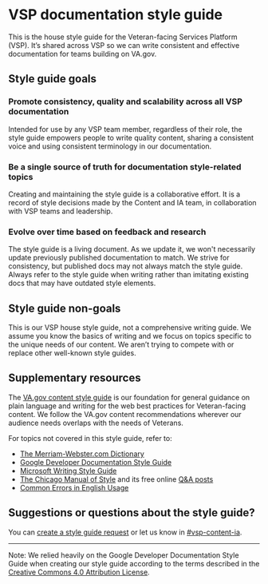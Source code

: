 
# VSP documentation style guide

This is the house style guide for the Veteran-facing Services Platform (VSP). It’s shared across VSP so we can write consistent and effective documentation for teams building on VA.gov.


## Style guide goals


### Promote consistency, quality and scalability across all VSP documentation

Intended for use by any VSP team member, regardless of their role, the style guide empowers people to write quality content, sharing a consistent voice and using consistent terminology in our documentation.


### Be a single source of truth for documentation style-related topics 

Creating and maintaining the style guide is a collaborative effort. It is a record of style decisions made by the Content and IA team, in collaboration with VSP teams and leadership. 


### Evolve over time based on feedback and research

The style guide is a living document. As we update it, we won't necessarily update previously published documentation to match. We strive for consistency, but published docs may not always match the style guide. Always refer to the style guide when writing rather than imitating existing docs that may have outdated style elements.

## Style guide non-goals

This is our VSP house style guide, not a comprehensive writing guide. We assume you know the basics of writing and we focus on topics specific to the unique needs of our content. We aren’t trying to compete with or replace other well-known style guides. 

## Supplementary resources

The [VA.gov content style guide](https://design.va.gov/content-style-guide/) is our foundation for general guidance on plain language and writing for the web best practices for Veteran-facing content. We follow the VA.gov content recommendations wherever our audience needs overlaps with the needs of Veterans.

For topics not covered in this style guide, refer to:

*   [The Merriam-Webster.com Dictionary](https://www.merriam-webster.com/)
*   [Google Developer Documentation Style Guide](https://developers.google.com/style)
*   [Microsoft Writing Style Guide](https://docs.microsoft.com/en-us/style-guide/welcome/)
*   [The Chicago Manual of Style](https://www.chicagomanualofstyle.org/) and its free online [Q&A posts](https://www.chicagomanualofstyle.org/qanda/latest.html)
*   [Common Errors in English Usage](https://brians.wsu.edu/common-errors/)


## Suggestions or questions about the style guide?

You can [create a style guide request](https://github.com/department-of-veterans-affairs/va.gov-team/issues/new?assignees=gmaciolek%2C+kristinagore&labels=content-ia-team%2C+documentation-support%2C+documentation-style-guide&template=documentation-style-guide-request.md&title=Documentation+Style+Guide+Request) or let us know in [#vsp-content-ia](https://dsva.slack.com/archives/CL181NRJQ).



---


Note: We relied heavily on the Google Developer Documentation Style Guide when creating our style guide according to the terms described in the [Creative Commons 4.0 Attribution License](https://creativecommons.org/licenses/by/4.0/).

